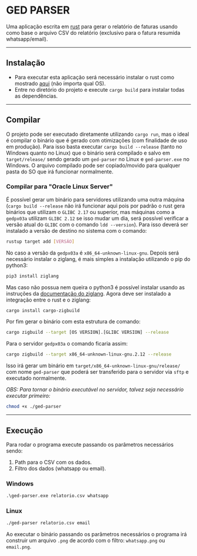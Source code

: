 # GED PARSER

Uma aplicação escrita em [rust](https://www.rust-lang.org/) para gerar o relatório de faturas usando como base o arquivo CSV do relatório (exclusivo para o fatura resumida whatsapp/email).

---
## Instalação
- Para executar esta aplicação será necessário instalar o rust como mostrado [aqui](https://www.rust-lang.org/tools/install) (não importa qual OS).
- Entre no diretório do projeto e execute `cargo build` para instalar todas as dependências.

---
## Compilar
O projeto pode ser executado diretamente utilizando `cargo run`, mas o ideal é compilar o binário que é gerado com otimizações (com finalidade de uso em produção). Para isso basta executar `cargo build --release` (tanto no Windows quanto no Linux) que o binário será compilado e salvo em `target/release/` sendo gerado um `ged-parser` no Linux e `ged-parser.exe` no Windows. O arquivo compilado pode ser copiado/movido para qualquer pasta do SO que irá funcionar normalmente.

### Compilar para "Oracle Linux Server"
É possível gerar um binário para servidores utilizando uma outra máquina (`cargo build --release` não irá funcionar aqui pois por padrão o rust gera binários que utilizam o `GLIBC 2.17` ou superior, mas máquinas como a `gedpx03a` utilizam `GLIBC 2.12` se isso mudar um dia, será possível verificar a versão atual do `GLIBC` com o comando `ldd --version`). Para isso deverá ser instalado a versão de destino no sistema com o comando:
```bash
rustup target add [VERSÃO]
```
No caso a versão da `gedpx03a` é `x86_64-unknown-linux-gnu`. Depois será necessário instalar o ziglang, é mais simples a instalação utilizando o pip do python3:
```bash
pip3 install ziglang
```
Mas caso não possua nem queira o python3 é possível instalar usando as instruções da [documentação do ziglang](https://ziglang.org/learn/getting-started/#installing-zig). Agora deve ser instalado a integração entre o rust e o ziglang:
```bash
cargo install cargo-zigbuild
```
Por fim gerar o binário com esta estrutura de comando:
```bash
cargo zigbuild --target [OS VERSION].[GLIBC VERSION] --release
```
Para o servidor `gedpx03a` o comando ficaria assim:
```bash
cargo zigbuild --target x86_64-unknown-linux-gnu.2.12 --release
```
Isso irá gerar um binário em `target/x86_64-unknown-linux-gnu/release/` com nome `ged-parser` que poderá ser transferido para o servidor via `sftp` e executado normalmente.

_OBS: Para tornar o binário executável no servidor, talvez seja necessário executar primeiro:_
```bash
chmod +x ./ged-parser
```

---
## Execução
Para rodar o programa execute passando os parâmetros necessários sendo:
1. Path para o CSV com os dados.
2. Filtro dos dados (whatsapp ou email).

### Windows
```bat
.\ged-parser.exe relatorio.csv whatsapp
```

### Linux
```bash
./ged-parser relatorio.csv email
```

Ao executar o binário passando os parâmetros necessários o programa irá construir um arquivo `.png` de acordo com o filtro: `whatsapp.png` ou `email.png`.

